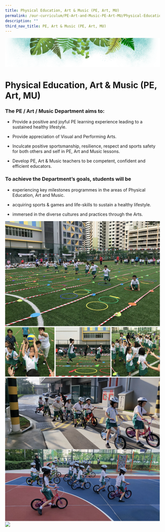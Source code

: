 ```yaml
---
title: Physical Education, Art & Music (PE, Art, MU)
permalink: /our-curriculum/PE-Art-and-Music-PE-Art-MU/Physical-Education-Art-Music-PE-Art-MU/
description: ""
third_nav_title: PE, Art & Music (PE, Art, MU)
---
```

![](/images/Banner.png)

# **Physical Education, Art & Music (PE, Art, MU)**

### **The PE / Art / Music Department aims to:**   

*   Provide a positive and joyful PE learning experience leading to a sustained healthy lifestyle.  
    
*   Provide appreciation of Visual and Performing Arts.  
    
*   Inculcate positive sportsmanship, resilience, respect and sports safety for both others and self in PE, Art and Music lessons.   
    
*   Develop PE, Art & Music teachers to be competent, confident and efficient educators.

### **To achieve the Department’s goals, students will be**

*   experiencing key milestones programmes in the areas of Physical Education, Art and Music.   
    
*   acquiring sports & games and life-skills to sustain a healthy lifestyle.


*   immersed in the diverse cultures and practices through the Arts.

![](/images/PE1.png)
![](/images/PE2.png)
![](/images/PE3.png)